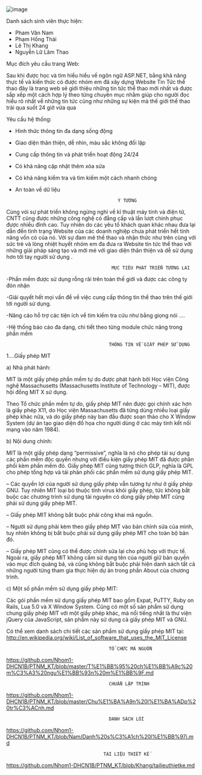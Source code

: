 ![image](https://user-images.githubusercontent.com/27793476/28245231-0e81a016-69b7-11e7-8c41-c0981673d50d.png)

Danh sách sinh viên thực hiện:
   - Pham Văn Nam
   - Phạm Hồng Thái
   - Lê Thị Khang
   - Nguyễn Lữ Lâm Thao

Mục đích yêu cầu trang Web:

  Sau khi được học và tìm hiểu hiểu về ngôn ngữ ASP.NET, bằng khả năng thực tế và kiến thức có được nhóm em đã xây dựng Website Tin Tức thể thao đây là trang web sẽ giới thiệu những tin tức thể thao mới nhất và được sắp xếp một cách hợp lý theo từng chuyên mục nhằm giúp cho người đọc hiểu rõ nhất về những tin tức cũng như những sự kiện mà thế giới thể thao trải qua suốt 24 giờ vừa qua
  
  Yêu cầu hệ thống:
   
 - Hình thức thông tin đa dạng sống động
  
 - Giao diện thân thiện, dễ nhìn, màu sắc không đối lập
  
 - Cung cấp thông tin và phát triển hoạt động 24/24
  
 - Có khả năng cập nhật thêm xóa sửa
  
 - Có khả năng kiểm tra và tìm kiếm một cách nhanh chóng
  
 - An toàn về dữ liệu
 
                                             Ý TƯỞNG
                                             
 Cùng vói sự phát triển không ngừng nghỉ về kĩ thuật máy tính và điện tử, CNTT cũng được những công nghệ có đẳng cấp  và lần lượt chinh phục được nhiều đỉnh cao.  Tuy nhiên  do các yêu tố khách quan khác nhau đưa lại dẫn đến tình trạng Website của các doanh nghiệp chưa phát triển hết tính năng vốn có của nó. Với sự đam mê thể thao và nhận thức như trên cùng với sức trẻ và lòng nhiệt huyết nhóm em đa đưa ra Website tin tức thể thao với những giải pháp sáng tạo và mới mẻ với giao diện thân thiện và dễ sử dụng hơn tới tay người sử dụng .
 
                                           MỤC TIÊU PHÁT TRIỂN TƯƠNG LAI

-Phần mềm được sử dụng rỗng rãi trên toàn thế giới và được các công ty đón nhận

-Giải quyết hết mọi vấn đề về việc cung cấp thông tin thể thao trên thế giới tới người sử dụng.

-Nâng cáo hỗ trợ các tiện ích về tìm kiếm tra cứu như bằng giọng nói ....

-Hệ thống báo cáo đa dạng, chi tiết theo từng module chức năng trong phần mềm

 
                                          THÔNG TIN VỀ GIẤY PHÉP SỬ DỤNG
                                          
1….Giấy phép MIT

a) Nhà phát hành:

   MIT là một giấy phép phần mềm tự do được phát hành bởi Học viện Công nghệ Massachusetts (Massachusetts Institute of Technology – MIT), được hội đồng MIT X sử dụng.
   
   Theo Tổ chức phần mềm tự do, giấy phép MIT nên được gọi chính xác hơn là giấy phép X11, do Học viện Massachusetts đã từng dùng nhiều loại giấy phép khác nữa, và do giấy phép này ban đầu được soạn thảo cho X Window System (dự án tạo giao diện đồ họa cho người dùng ở các máy tính kết nối mạng vào năm 1984).
    
b) Nội dung chính:

   MIT là một giấy phép dạng “permissive”, nghĩa là nó cho phép tái sự dụng các phần mềm độc quyền nhưng với điều kiện giấy phép MIT đã được phân phối kèm phần mềm đó. Giấy phép MIT cũng tương thích GLP, nghĩa là GPL cho phép tổng hợp và tái phân phối các phần mềm sử dụng giấy phép MIT.
   
–  Các quyền lợi của người sử dụng giấy phép vẫn tương tự như ở giấy phép GNU. Tuy nhiên MIT loại bỏ thuộc tính virus khỏi giấy phép, tức không bắt buộc các chương trình sử dụng tài nguyên có dùng giấy phép MIT cũng phải sử dụng giấy phép MIT.

–  Giấy phép MIT không bắt buộc phải công khai mã nguồn.

–  Người sử dụng phải kèm theo giấy phép MIT vào bản chỉnh sửa của mình, tuy nhiên không bị bắt buộc phải sử dụng giấy phép MIT cho toàn bộ bản đó.

–  Giấy phép MIT cũng có thể được chỉnh sửa lại cho phù hợp với thực tế.
Ngoài ra, giấy phép MIT không cấm sử dụng tên của người giữ bản quyền vào mục đích quảng bá, và cũng không bắt buộc phải hiện danh sách tất cả những người từng tham gia thực hiện dự án trong phần About của chương trình.

c) Một số phần mềm sử dụng giấy phép MIT:

   Các gói phần mềm sử dụng giấy phép MIT bao gồm Expat, PuTTY, Ruby on Rails, Lua 5.0 và X Window System.
   Cũng có một số sản phẩm sử dụng chung giấy phép MIT với một giấy phép khác, mà nổi tiếng nhất là thư viện jQuery của JavaScript, sản phẩm này sử dụng cả giấy phép MIT và GNU.
    
Có thể xem danh sách chi tiết các sản phẩm sử dụng giấy phép MIT tại:
http://en.wikipedia.org/wiki/List_of_software_that_uses_the_MIT_License


                                          TỔ CHỨC MÃ NGUỒN
 
 https://github.com/Nhom1-DHCN1B/PTNM_KT/blob/master/T%E1%BB%95%20ch%E1%BB%A9c%20m%C3%A3%20ngu%E1%BB%93n%20m%E1%BB%9F.md
 
                                          CHUẨN LẬP TRÌNH
                                          
 https://github.com/Nhom1-DHCN1B/PTNM_KT/blob/master/Chu%E1%BA%A9n%20l%E1%BA%ADp%20tr%C3%ACnh.md
 
                                          DANH SÁCH LỖI
  https://github.com/Nhom1-DHCN1B/PTNM_KT/blob/Nam/Danh%20s%C3%A1ch%20l%E1%BB%97i.md                                                
                                             
                                        TÀI LIỆU THIẾT KẾ   
                                      
  https://github.com/Nhom1-DHCN1B/PTNM_KT/blob/Khang/tailieuthietke.md
